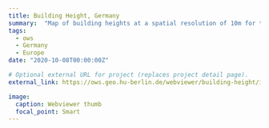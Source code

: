 ```yaml
---
title: Building Height, Germany
summary:  "Map of building heights at a spatial resolution of 10m for the entire Germany (year: 2018)."
tags:
  - ows
  - Germany
  - Europe
date: "2020-10-08T00:00:00Z"

# Optional external URL for project (replaces project detail page).
external_link: https://ows.geo.hu-berlin.de/webviewer/building-height/index.html

image:
  caption: Webviewer thumb
  focal_point: Smart
---
```

